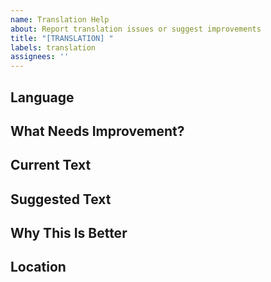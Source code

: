 ```yaml
---
name: Translation Help
about: Report translation issues or suggest improvements
title: "[TRANSLATION] "
labels: translation
assignees: ''
---
```


## Language

<!-- Which language? (e.g., Czech, Turkish, Vietnamese) -->

## What Needs Improvement?

<!-- What text doesn't sound right or is missing? -->

## Current Text

<!-- What does it say now? -->

## Suggested Text

<!-- What should it say instead? -->

## Why This Is Better

<!-- Explain why your suggestion sounds more natural or accurate -->

## Location

<!-- Where did you see this text? (e.g., home page, request form) -->
